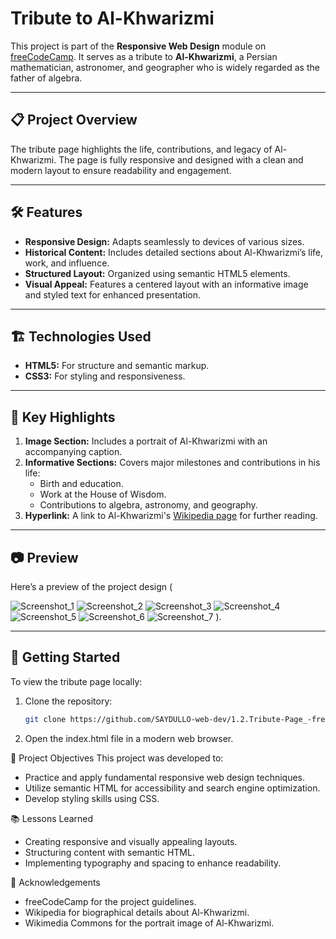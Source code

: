 # Tribute to Al-Khwarizmi

This project is part of the **Responsive Web Design** module on [freeCodeCamp](https://www.freecodecamp.org/). It serves as a tribute to **Al-Khwarizmi**, a Persian mathematician, astronomer, and geographer who is widely regarded as the father of algebra.

---

## 📋 Project Overview

The tribute page highlights the life, contributions, and legacy of Al-Khwarizmi. The page is fully responsive and designed with a clean and modern layout to ensure readability and engagement.

---

## 🛠️ Features

- **Responsive Design:** Adapts seamlessly to devices of various sizes.
- **Historical Content:** Includes detailed sections about Al-Khwarizmi’s life, work, and influence.
- **Structured Layout:** Organized using semantic HTML5 elements.
- **Visual Appeal:** Features a centered layout with an informative image and styled text for enhanced presentation.

---

## 🏗️ Technologies Used

- **HTML5:** For structure and semantic markup.
- **CSS3:** For styling and responsiveness.

---

## 🌟 Key Highlights

1. **Image Section:** Includes a portrait of Al-Khwarizmi with an accompanying caption.
2. **Informative Sections:** Covers major milestones and contributions in his life:
   - Birth and education.
   - Work at the House of Wisdom.
   - Contributions to algebra, astronomy, and geography.
3. **Hyperlink:** A link to Al-Khwarizmi's [Wikipedia page](https://en.wikipedia.org/wiki/Al-Khwarizmi) for further reading.

---

## 📷 Preview

Here’s a preview of the project design (

![Screenshot_1](https://github.com/user-attachments/assets/a2b3f892-2b60-42e1-b932-f8ea6ce3a41b)
![Screenshot_2](https://github.com/user-attachments/assets/32da804c-d4df-4081-ae7a-973f5981e9b2)
![Screenshot_3](https://github.com/user-attachments/assets/85791b90-6ca3-4fa5-a159-8a1b4970bfbf)
![Screenshot_4](https://github.com/user-attachments/assets/e5e0372c-ad84-4d30-8d74-94d6594fec0d)
![Screenshot_5](https://github.com/user-attachments/assets/6030e5ea-9e96-446f-85d5-addfb64cb31f)
![Screenshot_6](https://github.com/user-attachments/assets/700b842b-2c75-417d-874c-7c9f0fe752f9)
![Screenshot_7](https://github.com/user-attachments/assets/0518a584-6223-4c1a-a0a8-0a82eb87f047)
).

---

## 🚀 Getting Started

To view the tribute page locally:

1. Clone the repository:
   ```bash
   git clone https://github.com/SAYDULLO-web-dev/1.2.Tribute-Page_-freeCodeCamp-.git

2. Open the index.html file in a modern web browser.


🎯 Project Objectives
This project was developed to:
* Practice and apply fundamental responsive web design techniques.
* Utilize semantic HTML for accessibility and search engine optimization.
* Develop styling skills using CSS.

📚 Lessons Learned
* Creating responsive and visually appealing layouts.
* Structuring content with semantic HTML.
* Implementing typography and spacing to enhance readability.
  
👏 Acknowledgements
* freeCodeCamp for the project guidelines.
* Wikipedia for biographical details about Al-Khwarizmi.
* Wikimedia Commons for the portrait image of Al-Khwarizmi.
